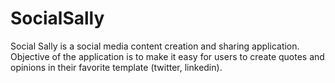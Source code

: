 # SocialSally

Social Sally is a social media content creation and sharing application. Objective of the application is to make it easy for users to create quotes and opinions in their favorite template (twitter, linkedin).

